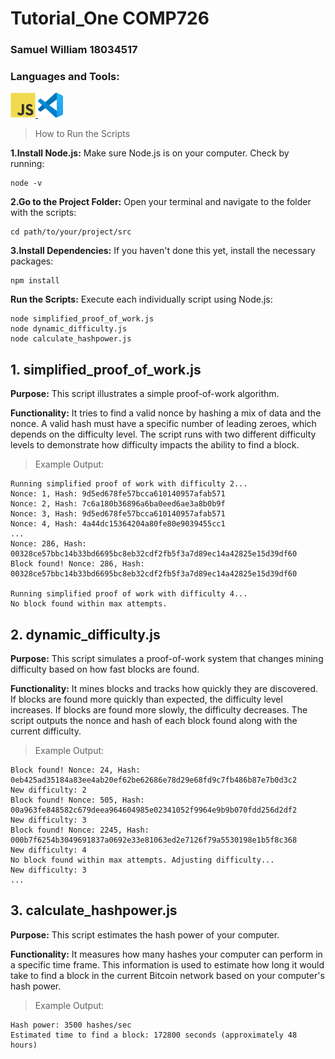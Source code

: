 # Tutorial_One COMP726
### Samuel William 18034517

<h3 align="left">Languages and Tools:</h3>
<p align="left">
  <a href="https://developer.mozilla.org/en-US/docs/Web/JavaScript" target="_blank" rel="noreferrer">
    <img src="https://raw.githubusercontent.com/devicons/devicon/master/icons/javascript/javascript-original.svg" alt="javascript" width="40" height="40"/>
  </a>
  <a href="https://code.visualstudio.com/" target="_blank" rel="noreferrer">
    <img src="https://raw.githubusercontent.com/devicons/devicon/master/icons/vscode/vscode-original.svg" alt="vscode" width="40" height="40"/>
  </a>
</p>

> How to Run the Scripts

**1.Install Node.js:** Make sure Node.js is on your computer. Check by running:
```
node -v
```
**2.Go to the Project Folder:** Open your terminal and navigate to the folder with the scripts:
```
cd path/to/your/project/src
```
**3.Install Dependencies:** If you haven't done this yet, install the necessary packages:
```
npm install
```

**Run the Scripts:** Execute each individually script using Node.js:
```
node simplified_proof_of_work.js
node dynamic_difficulty.js
node calculate_hashpower.js
```

## 1. simplified_proof_of_work.js
**Purpose:**
This script illustrates a simple proof-of-work algorithm.

**Functionality:**
It tries to find a valid nonce by hashing a mix of data and the nonce.
A valid hash must have a specific number of leading zeroes, which depends on the difficulty level.
The script runs with two different difficulty levels to demonstrate how difficulty impacts the ability to find a block.

> Example Output:
```
Running simplified proof of work with difficulty 2...
Nonce: 1, Hash: 9d5ed678fe57bcca610140957afab571
Nonce: 2, Hash: 7c6a180b36896a6ba0eed6ae3a8b0b9f
Nonce: 3, Hash: 9d5ed678fe57bcca610140957afab571
Nonce: 4, Hash: 4a44dc15364204a80fe80e9039455cc1
...
Nonce: 286, Hash: 00328ce57bbc14b33bd6695bc8eb32cdf2fb5f3a7d89ec14a42825e15d39df60
Block found! Nonce: 286, Hash: 00328ce57bbc14b33bd6695bc8eb32cdf2fb5f3a7d89ec14a42825e15d39df60

Running simplified proof of work with difficulty 4...
No block found within max attempts.

```

## 2. dynamic_difficulty.js
**Purpose:**
This script simulates a proof-of-work system that changes mining difficulty based on how fast blocks are found.

**Functionality:**
It mines blocks and tracks how quickly they are discovered.
If blocks are found more quickly than expected, the difficulty level increases.
If blocks are found more slowly, the difficulty decreases.
The script outputs the nonce and hash of each block found along with the current difficulty.

> Example Output:
```
Block found! Nonce: 24, Hash: 0eb425ad35184a83ee4ab20ef62be62686e78d29e68fd9c7fb486b87e7b0d3c2
New difficulty: 2
Block found! Nonce: 505, Hash: 00a963fe848582c679deea964604985e02341052f9964e9b9b070fdd256d2df2
New difficulty: 3
Block found! Nonce: 2245, Hash: 000b7f6254b3049691837a0692e33e81063ed2e7126f79a5530198e1b5f8c368
New difficulty: 4
No block found within max attempts. Adjusting difficulty...
New difficulty: 3
...
```
## 3. calculate_hashpower.js
**Purpose:**
This script estimates the hash power of your computer.

**Functionality:**
It measures how many hashes your computer can perform in a specific time frame.
This information is used to estimate how long it would take to find a block in the current Bitcoin network based on your computer's hash power.

> Example Output:
```
Hash power: 3500 hashes/sec
Estimated time to find a block: 172800 seconds (approximately 48 hours)
```
